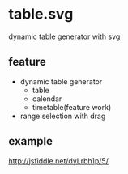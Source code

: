 table.svg
=========

dynamic table generator with svg

feature
-------

- dynamic table generator
  - table
  - calendar
  - timetable(feature work)
- range selection with drag

example
-------
http://jsfiddle.net/dyLrbh1p/5/

